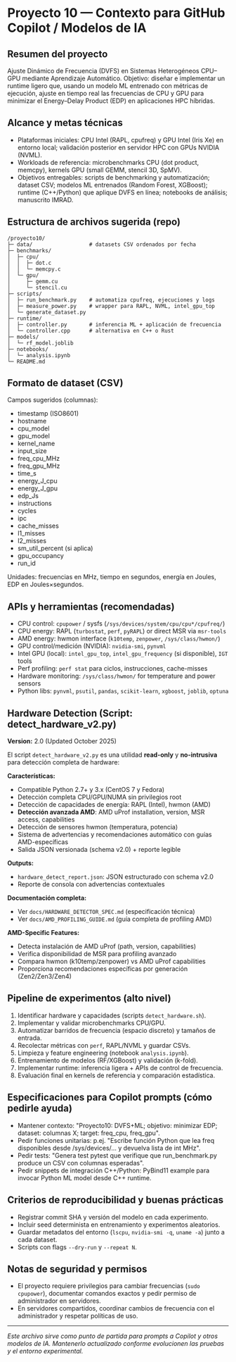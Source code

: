 # Proyecto 10 — Contexto para GitHub Copilot / Modelos de IA

## Resumen del proyecto

Ajuste Dinámico de Frecuencia (DVFS) en Sistemas Heterogéneos CPU–GPU mediante Aprendizaje Automático. Objetivo: diseñar e implementar un runtime ligero que, usando un modelo ML entrenado con métricas de ejecución, ajuste en tiempo real las frecuencias de CPU y GPU para minimizar el Energy–Delay Product (EDP) en aplicaciones HPC híbridas.

## Alcance y metas técnicas

- Plataformas iniciales: CPU Intel (RAPL, cpufreq) y GPU Intel (Iris Xe) en entorno local; validación posterior en servidor HPC con GPUs NVIDIA (NVML).
- Workloads de referencia: microbenchmarks CPU (dot product, memcpy), kernels GPU (small GEMM, stencil 3D, SpMV).
- Objetivos entregables: scripts de benchmarking y automatización; dataset CSV; modelos ML entrenados (Random Forest, XGBoost); runtime (C++/Python) que aplique DVFS en línea; notebooks de análisis; manuscrito IMRAD.

## Estructura de archivos sugerida (repo)

```
/proyecto10/
├─ data/                  # datasets CSV ordenados por fecha
├─ benchmarks/
│  ├─ cpu/
│  │  ├─ dot.c
│  │  └─ memcpy.c
│  └─ gpu/
│     ├─ gemm.cu
│     └─ stencil.cu
├─ scripts/
│  ├─ run_benchmark.py    # automatiza cpufreq, ejecuciones y logs
│  ├─ measure_power.py    # wrapper para RAPL, NVML, intel_gpu_top
│  └─ generate_dataset.py
├─ runtime/
│  ├─ controller.py       # inferencia ML + aplicación de frecuencia
│  └─ controller.cpp      # alternativa en C++ o Rust
├─ models/
│  └─ rf_model.joblib
├─ notebooks/
│  └─ analysis.ipynb
└─ README.md
```

## Formato de dataset (CSV)

Campos sugeridos (columnas):
- timestamp (ISO8601)
- hostname
- cpu_model
- gpu_model
- kernel_name
- input_size
- freq_cpu_MHz
- freq_gpu_MHz
- time_s
- energy_J_cpu
- energy_J_gpu
- edp_Js
- instructions
- cycles
- ipc
- cache_misses
- l1_misses
- l2_misses
- sm_util_percent (si aplica)
- gpu_occupancy
- run_id

Unidades: frecuencias en MHz, tiempo en segundos, energía en Joules, EDP en Joules×segundos.

## APIs y herramientas (recomendadas)

- CPU control: `cpupower` / sysfs (`/sys/devices/system/cpu/cpu*/cpufreq/`)
- CPU energy: RAPL (`turbostat`, `perf`, `pyRAPL`) or direct MSR via `msr-tools`
- AMD energy: hwmon interface (`k10temp`, `zenpower`, `/sys/class/hwmon/`)
- GPU control/medición (NVIDIA): `nvidia-smi`, `pynvml`
- Intel GPU (local): `intel_gpu_top`, `intel_gpu_frequency` (si disponible), `IGT` tools
- Perf profiling: `perf stat` para ciclos, instrucciones, cache-misses
- Hardware monitoring: `/sys/class/hwmon/` for temperature and power sensors
- Python libs: `pynvml`, `psutil`, `pandas`, `scikit-learn`, `xgboost`, `joblib`, `optuna`

## Hardware Detection (Script: detect_hardware_v2.py)

**Version:** 2.0 (Updated October 2025)

El script `detect_hardware_v2.py` es una utilidad **read-only** y **no-intrusiva** para detección completa de hardware:

**Características:**
- Compatible Python 2.7+ y 3.x (CentOS 7 y Fedora)
- Detección completa CPU/GPU/NUMA sin privilegios root
- Detección de capacidades de energía: RAPL (Intel), hwmon (AMD)
- **Detección avanzada AMD**: AMD uProf installation, version, MSR access, capabilities
- Detección de sensores hwmon (temperatura, potencia)
- Sistema de advertencias y recomendaciones automático con guías AMD-específicas
- Salida JSON versionada (schema v2.0) + reporte legible

**Outputs:**
- `hardware_detect_report.json`: JSON estructurado con schema v2.0
- Reporte de consola con advertencias contextuales

**Documentación completa:**
- Ver `docs/HARDWARE_DETECTOR_SPEC.md` (especificación técnica)
- Ver `docs/AMD_PROFILING_GUIDE.md` (guía completa de profiling AMD)

**AMD-Specific Features:**
- Detecta instalación de AMD uProf (path, version, capabilities)
- Verifica disponibilidad de MSR para profiling avanzado
- Compara hwmon (k10temp/zenpower) vs AMD uProf capabilities
- Proporciona recomendaciones específicas por generación (Zen2/Zen3/Zen4)

## Pipeline de experimentos (alto nivel)

1. Identificar hardware y capacidades (scripts `detect_hardware.sh`).
2. Implementar y validar microbenchmarks CPU/GPU.
3. Automatizar barridos de frecuencia (espacio discreto) y tamaños de entrada.
4. Recolectar métricas con `perf`, RAPL/NVML y guardar CSVs.
5. Limpieza y feature engineering (notebook `analysis.ipynb`).
6. Entrenamiento de modelos (RF/XGBoost) y validación (k-fold).
7. Implementar runtime: inferencia ligera + APIs de control de frecuencia.
8. Evaluación final en kernels de referencia y comparación estadística.

## Especificaciones para Copilot prompts (cómo pedirle ayuda)

- Mantener contexto: "Proyecto10: DVFS+ML; objetivo: minimizar EDP; dataset: columnas X; target: freq_cpu, freq_gpu".
- Pedir funciones unitarias: p.ej. "Escribe función Python que lea freq disponibles desde /sys/devices/... y devuelva lista de int MHz".
- Pedir tests: "Genera test pytest que verifique que run_benchmark.py produce un CSV con columnas esperadas".
- Pedir snippets de integración C++/Python: PyBind11 example para invocar Python ML model desde C++ runtime.

## Criterios de reproducibilidad y buenas prácticas

- Registrar commit SHA y versión del modelo en cada experimento.
- Incluir seed determinista en entrenamiento y experimentos aleatorios.
- Guardar metadatos del entorno (`lscpu`, `nvidia-smi -q`, `uname -a`) junto a cada dataset.
- Scripts con flags `--dry-run` y `--repeat N`.

## Notas de seguridad y permisos

- El proyecto requiere privilegios para cambiar frecuencias (`sudo cpupower`), documentar comandos exactos y pedir permiso de administrador en servidores.
- En servidores compartidos, coordinar cambios de frecuencia con el administrador y respetar políticas de uso.

---

*Este archivo sirve como punto de partida para prompts a Copilot y otros modelos de IA. Mantenerlo actualizado conforme evolucionen las pruebas y el entorno experimental.*

